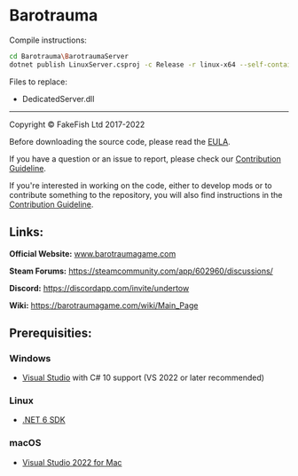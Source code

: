 # Barotrauma

Compile instructions:
```bash
cd Barotrauma\BarotraumaServer
dotnet publish LinuxServer.csproj -c Release -r linux-x64 --self-contained
```

Files to replace:
- DedicatedServer.dll

----


Copyright © FakeFish Ltd 2017-2022

Before downloading the source code, please read the [EULA](EULA.txt).

If you have a question or an issue to report, please check our [Contribution Guideline](https://github.com/Regalis11/Barotrauma/blob/master/CONTRIBUTING.md).

If you're interested in working on the code, either to develop mods or to contribute something to the repository, you will also find instructions in the [Contribution Guideline](https://github.com/Regalis11/Barotrauma/blob/master/CONTRIBUTING.md).

## Links:

**Official Website:** www.barotraumagame.com

**Steam Forums:** https://steamcommunity.com/app/602960/discussions/

**Discord:** https://discordapp.com/invite/undertow

**Wiki:** https://barotraumagame.com/wiki/Main_Page

## Prerequisities:
### Windows
- [Visual Studio](https://www.visualstudio.com/vs/community/) with C# 10 support (VS 2022 or later recommended)
### Linux
- [.NET 6 SDK](https://docs.microsoft.com/en-us/dotnet/core/install/linux)
### macOS
- [Visual Studio 2022 for Mac](https://visualstudio.microsoft.com/vs/mac/)
